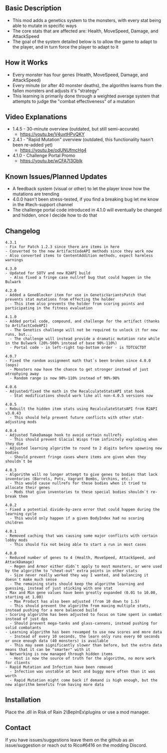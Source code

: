 ﻿Basic Description
------------
- This mod adds a genetics system to the monsters, with every stat being able to mutate in specific ways
- The core stats that are affected are: Health, MoveSpeed, Damage, and AttackSpeed
- The goal of the system detailed below is to allow the game to adapt to the player, and in turn force the player to adapt to it

How it Works
------------
- Every monster has four genes (Health, MoveSpeed, Damage, and AttackSpeed)
- Every minute (or after 40 monster deaths), the algorithm learns from the fallen monsters and adjusts it's "strategy"
- This learning is primarily done through a weighted average system that attempts to judge the "combat effectiveness" of a mutation

Video Explanations
------------
- 1.4.5 - 30-minute overview (outdated, but still semi-accurate)
	- https://youtu.be/V4uxtHPvQKY
- 2.4.1 - "Rapid Mutation" overview (outdated, this functionality hasn't been re-added yet)
	- https://youtu.be/odUNUfmcHg4
- 4.1.0 - Challenge Portal Promo
	- https://youtu.be/wCFA7I3Oblk

Known Issues/Planned Updates
------------
- A feedback system (visual or other) to let the player know how the mutations are trending
- 4.0.0 hasn't been stress-tested, if you find a breaking bug let me know in the #tech-support channel
- The challenge portal code introduced in 4.1.0 will eventually be changed and hidden, once I decide how to do that

Changelog
-----------
```
4.3.1
- Fix for Patch 1.2.3 since there are items in here
- Converted to the new ArtifactCodeAPI methods since they work now
- Also converted items to ContentAddition methods, expect harmless warnings

4.3.0
- Updated for SOTV and new R2API build
  - Also fixed a fringe case nullref bug that could happen in the Bulwark

4.2.0
- Added a GeneBlocker item for use in GeneticVariantsPatch that prevents stat mutations from effecting the holder
  - This item also prevents the holder from scoring points and participating in the fitness evaluation

4.1.0
- Added portal code, compound, and challenge for the artifact (thanks to ArtifactCodeAPI)
  - The Genetics challenge will not be required to unlock it for new runs, but...
  - The challenge will instead provide a dramatic mutation rate while in the Bulwark (20%-500% instead of base 90%-110%)
  - Portal code - in left-right top-bottom order - is TDTCGCTDT

4.0.7
- Fixed the random assignment math that`s been broken since 4.0.0 (oops)
  - Monsters now have the chance to get stronger instead of just atrophying away
  - Random range is now 90%-110% instead of 90%-90%

4.0.6
- Adjusted/fixed the math in the RecalculateStatsAPI stat hook
  - Stat modifications should work like all non-4.0.5 versions now

4.0.5
- Rebuilt the hidden item stats using RecalculateStatsAPI from R2API v3.0.43
  - This should help prevent future conflicts with other stat-adjusting mods

4.0.4
- Adjusted TakeDamage hook to avoid certain nullrefs
  - This should prevent Glacial Wisps from infinitely exploding when they die
- Adjusted learning algorithm to round to 2 digits before spawning new bodies
  - Should prevent fringe cases where items are given when they shouldn`t be

4.0.3
- Algorithm will no longer attempt to give genes to bodies that lack inventories (Barrels, Pots, Vagrant Bombs, Urchins, etc.)
  - This would cause nullrefs for these bodies when it tried to allocate their genes
  - Mods that give inventories to these special bodies shouldn`t re-break them

4.0.2
- Fixed a potential divide-by-zero error that could happen during the learning cycle
  - This would only happen if a given BodyIndex had no scoring children

4.0.1
- Removed caching that was causing some major conflicts with certain lobby mods
  - This should fix not being able to start a run in most cases

4.0.0
- Reduced number of genes to 4 (Health, MoveSpeed, AttackSpeed, and AttackDamage)
  - Regen and Armor either didn`t apply to most monsters, or were used by the algorithm to "cheat-out" extra points in other stats
  - Size never really worked they way I wanted, and balancing it doesn`t make much sense
  - The remaining stats should keep the algorithm learning and guessing, instead of just sticking with one stat
- Max and Min gene values have been greatly expanded (0.01 to 10.00, starting at 1.00)
  - Max Product has also been adjusted (from 10 down to 1.5)
  - This should prevent the algorithm from maxing multiple stats, instead pushing for a more balanced build
- Scoring algorithm has been adjusted to focus on time spent in combat instead of just dps
  - Should prevent mega-tanks and glass-cannons, instead pushing for solid combatants
- Learning algorithm has been revamped to use new scores and more data
  - Instead of every 10 seconds, the learn only runs every 60 seconds or once enough data (40 monsters) is available
  - This may seem significantly slower than before, but the extra data means that it can be "smarter" with it
- Networking is now managed through hidden items
  - Host is now the source of truth for the algorithm, no more work for clients
- Rapid Mutation and Infection have been removed
  - Infection was unstable at best and buggy more often than it was worth
  - Rapid Mutation might come back if demand is high enough, but the new algorithm benefits from having more data
```

Installation
------------
Place the .dll in Risk of Rain 2\BepInEx\plugins or use a mod manager.

Contact
------------
If you have issues/suggestions leave them on the github as an issue/suggestion or reach out to Rico#6416 on the modding Discord.
